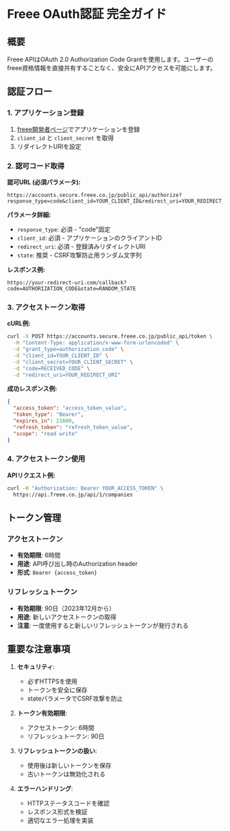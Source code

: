# Freee OAuth認証 完全ガイド

## 概要
Freee APIはOAuth 2.0 Authorization Code Grantを使用します。ユーザーのfreee資格情報を直接共有することなく、安全にAPIアクセスを可能にします。

## 認証フロー

### 1. アプリケーション登録
1. [freee開発者ページ](https://app.secure.freee.co.jp/developers/applications)でアプリケーションを登録
2. `client_id` と `client_secret` を取得
3. リダイレクトURIを設定

### 2. 認可コード取得

**認可URL (必須パラメータ):**
```
https://accounts.secure.freee.co.jp/public_api/authorize?response_type=code&client_id=YOUR_CLIENT_ID&redirect_uri=YOUR_REDIRECT_URI&state=RANDOM_STATE
```

**パラメータ詳細:**
- `response_type`: 必須 - "code"固定
- `client_id`: 必須 - アプリケーションのクライアントID
- `redirect_uri`: 必須 - 登録済みリダイレクトURI
- `state`: 推奨 - CSRF攻撃防止用ランダム文字列

**レスポンス例:**
```
https://your-redirect-uri.com/callback?code=AUTHORIZATION_CODE&state=RANDOM_STATE
```

### 3. アクセストークン取得

**cURL例:**
```bash
curl -X POST https://accounts.secure.freee.co.jp/public_api/token \
  -H "Content-Type: application/x-www-form-urlencoded" \
  -d "grant_type=authorization_code" \
  -d "client_id=YOUR_CLIENT_ID" \
  -d "client_secret=YOUR_CLIENT_SECRET" \
  -d "code=RECEIVED_CODE" \
  -d "redirect_uri=YOUR_REDIRECT_URI"
```

**成功レスポンス例:**
```json
{
  "access_token": "access_token_value",
  "token_type": "Bearer",
  "expires_in": 21600,
  "refresh_token": "refresh_token_value",
  "scope": "read write"
}
```

### 4. アクセストークン使用

**APIリクエスト例:**
```bash
curl -H "Authorization: Bearer YOUR_ACCESS_TOKEN" \
  https://api.freee.co.jp/api/1/companies
```

## トークン管理

### アクセストークン
- **有効期限**: 6時間
- **用途**: API呼び出し時のAuthorization header
- **形式**: `Bearer {access_token}`

### リフレッシュトークン
- **有効期限**: 90日（2023年12月から）
- **用途**: 新しいアクセストークンの取得
- **注意**: 一度使用すると新しいリフレッシュトークンが発行される

## 重要な注意事項

1. **セキュリティ**:
   - 必ずHTTPSを使用
   - トークンを安全に保存
   - stateパラメータでCSRF攻撃を防止

2. **トークン有効期限**:
   - アクセストークン: 6時間
   - リフレッシュトークン: 90日

3. **リフレッシュトークンの扱い**:
   - 使用後は新しいトークンを保存
   - 古いトークンは無効化される

4. **エラーハンドリング**:
   - HTTPステータスコードを確認
   - レスポンス形式を検証
   - 適切なエラー処理を実装